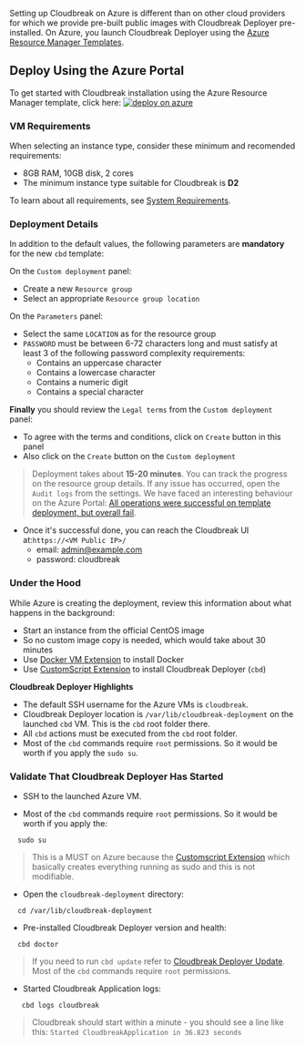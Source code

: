 Setting up Cloudbreak on Azure is different than on other cloud providers for which we provide pre-built public images with Cloudbreak Deployer pre-installed. On Azure, you launch Cloudbreak Deployer using the [Azure Resource Manager Templates](https://github.com/Azure/azure-quickstart-templates).

## Deploy Using the Azure Portal

To get started with Cloudbreak installation using the Azure Resource Manager template, click here: <a href="https://portal.azure.com/#create/Microsoft.Template/uri/https%3A%2F%2Fraw.githubusercontent.com%2Fsequenceiq%2Fazure-cbd-quickstart%2F1.6.0%2Fazuredeploy.json">  ![deploy on azure](http://azuredeploy.net/deploybutton.png) </a>

### VM Requirements

When selecting an instance type, consider these minimum and recomended requirements:  
- 8GB RAM, 10GB disk, 2 cores 
- The minimum instance type suitable for Cloudbreak is **D2**

To learn about all requirements, see [System Requirements](onprem.md#system-requirements).

### Deployment Details

In addition to the default values, the following parameters are **mandatory** for the new `cbd` template:

On the `Custom deployment` panel:

  * Create a new `Resource group`
  * Select an appropriate `Resource group location`

On the `Parameters` panel:

  * Select the same `LOCATION` as for the resource group
  * `PASSWORD` must be between 6-72 characters long and must satisfy
  at least 3 of the following password complexity requirements:
    * Contains an uppercase character
    * Contains a lowercase character
    * Contains a numeric digit
    * Contains a special character

**Finally** you should review the `Legal terms` from the `Custom deployment` panel:

  * To agree with the terms and conditions, click on `Create` button in this panel
  * Also click on the `Create` button on the `Custom deployment`

> Deployment takes about **15-20 minutes**. You can track the
progress on the resource group details. If any issue has occurred, open the `Audit logs` from the settings.
> We have faced an interesting behaviour on the Azure Portal: [All operations were successful on template deployment,
but overall fail](https://github.com/Azure/azure-quickstart-templates/issues/1294).

  * Once it's successful done, you can reach the Cloudbreak UI
at:```https://<VM Public IP>/```
    * email: admin@example.com
    * password: cloudbreak

### Under the Hood

While Azure is creating the deployment, review this information about what happens in the background:

  * Start an instance from the official CentOS image
  * So no custom image copy is needed, which would take about 30
   minutes
  * Use [Docker VM Extension](https://github.com/Azure/azure-docker-extension) to install Docker
  * Use [CustomScript Extension](https://github.com/Azure/azure-linux-extensions/tree/master/CustomScript) to install
Cloudbreak Deployer (`cbd`)

**Cloudbreak Deployer Highlights**

  * The default SSH username for the Azure VMs is `cloudbreak`.
  * Cloudbreak Deployer location is `/var/lib/cloudbreak-deployment` on the launched `cbd` VM. This is the
      `cbd` root folder there.
  * All `cbd` actions must be executed from the `cbd` root folder.
  * Most of the `cbd` commands require `root` permissions. So it would be worth if you apply the `sudo su`.

### Validate That Cloudbreak Deployer Has Started

- SSH to the launched Azure VM.

- Most of the `cbd` commands require `root` permissions. So it would be worth if you apply the:
```
  sudo su
```
> This is a MUST on Azure because the [Customscript Extension](https://github.com/Azure/azure-linux-extensions/tree/master/CustomScript) which basically creates everything running as sudo and this is not modifiable.

- Open the `cloudbreak-deployment` directory:
```
  cd /var/lib/cloudbreak-deployment
```

- Pre-installed Cloudbreak Deployer version and health:
```
  cbd doctor
```
>If you need to run `cbd update` refer to [Cloudbreak Deployer Update](update.md#update-cloudbreak-deployer). Most of the `cbd` commands require `root` permissions.

- Started Cloudbreak Application logs:
```
   cbd logs cloudbreak
```
>Cloudbreak should start within a minute - you should see a line like this: `Started CloudbreakApplication in 36.823 seconds`

